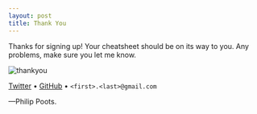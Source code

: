 ```yaml
---
layout: post
title: Thank You
---
```


Thanks for signing up! Your cheatsheet should be on its way to you. Any problems, make sure you let me know.

![thankyou](https://avatars3.githubusercontent.com/u/35313?v=3&s=200)

[Twitter](https://twitter.com/pootsbook) • [GitHub](https://github.com/pootsbook) • `<first>.<last>@gmail.com`

—Philip Poots.
